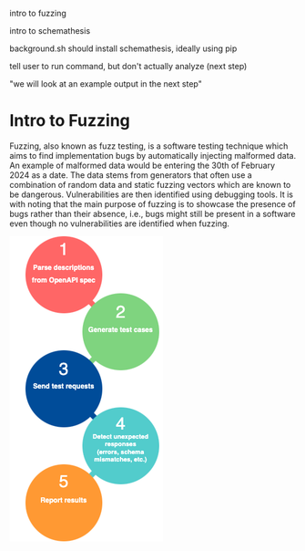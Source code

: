 intro to fuzzing

intro to schemathesis

background.sh should install schemathesis, ideally using pip

tell user to run command, but don't actually analyze (next step)

"we will look at an example output in the next step"

# Intro to Fuzzing
Fuzzing, also known as fuzz testing, is a software testing technique which aims to find implementation bugs by automatically injecting malformed data. An example of malformed data would be entering the 30th of February 2024 as a date. The data stems from generators that often use a combination of random data and static fuzzing vectors which are known to be dangerous. Vulnerabilities are then identified using debugging tools. It is with noting that the main purpose of fuzzing is to showcase the presence of bugs rather than their absence, i.e., bugs might still be present in a software even though no vulnerabilities are identified when fuzzing.

![Flowchart](./step4.png)

